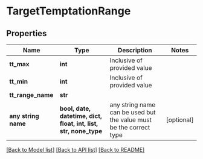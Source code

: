 # TargetTemptationRange


## Properties
Name | Type | Description | Notes
------------ | ------------- | ------------- | -------------
**tt_max** | **int** | Inclusive of provided value | 
**tt_min** | **int** | Inclusive of provided value | 
**tt_range_name** | **str** |  | 
**any string name** | **bool, date, datetime, dict, float, int, list, str, none_type** | any string name can be used but the value must be the correct type | [optional]

[[Back to Model list]](../README.md#documentation-for-models) [[Back to API list]](../README.md#documentation-for-api-endpoints) [[Back to README]](../README.md)


